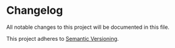 # Changelog

All notable changes to this project will be documented in this file.

This project adheres to [Semantic Versioning](https://semver.org).

